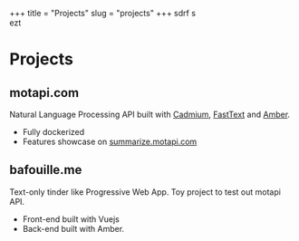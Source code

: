 +++
title = "Projects"
slug = "projects"
+++
sdrf s  
 ezt 
 
# Projects

## motapi.com

Natural Language Processing API built with [Cadmium](https://github.com/watzon/cadmium), [FastText](https://fasttext.cc/) and [Amber](https://amberframework.org/).

- Fully dockerized
- Features showcase on [summarize.motapi.com](https://summarize.motapi.com)

## bafouille.me

Text-only tinder like Progressive Web App. Toy project to test out motapi API.

- Front-end built with Vuejs
- Back-end built with Amber.